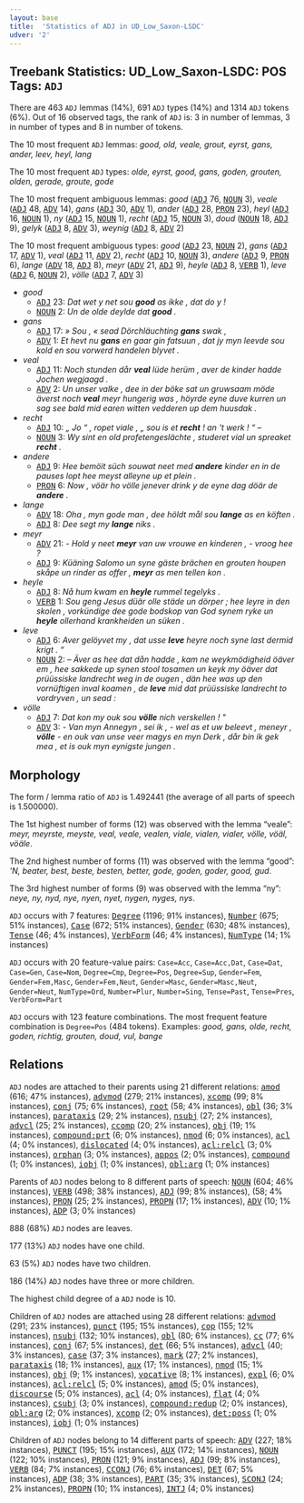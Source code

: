 ```yaml
---
layout: base
title:  'Statistics of ADJ in UD_Low_Saxon-LSDC'
udver: '2'
---
```


## Treebank Statistics: UD_Low_Saxon-LSDC: POS Tags: `ADJ`

There are 463 `ADJ` lemmas (14%), 691 `ADJ` types (14%) and 1314 `ADJ` tokens (6%).
Out of 16 observed tags, the rank of `ADJ` is: 3 in number of lemmas, 3 in number of types and 8 in number of tokens.

The 10 most frequent `ADJ` lemmas: <em>good, old, veale, grout, eyrst, gans, ander, leev, heyl, lang</em>

The 10 most frequent `ADJ` types:  <em>olde, eyrst, good, gans, goden, grouten, olden, gerade, groute, gode</em>

The 10 most frequent ambiguous lemmas: <em>good</em> (<tt><a href="nds_lsdc-pos-ADJ.html">ADJ</a></tt> 76, <tt><a href="nds_lsdc-pos-NOUN.html">NOUN</a></tt> 3), <em>veale</em> (<tt><a href="nds_lsdc-pos-ADJ.html">ADJ</a></tt> 48, <tt><a href="nds_lsdc-pos-ADV.html">ADV</a></tt> 14), <em>gans</em> (<tt><a href="nds_lsdc-pos-ADJ.html">ADJ</a></tt> 30, <tt><a href="nds_lsdc-pos-ADV.html">ADV</a></tt> 1), <em>ander</em> (<tt><a href="nds_lsdc-pos-ADJ.html">ADJ</a></tt> 28, <tt><a href="nds_lsdc-pos-PRON.html">PRON</a></tt> 23), <em>heyl</em> (<tt><a href="nds_lsdc-pos-ADJ.html">ADJ</a></tt> 16, <tt><a href="nds_lsdc-pos-NOUN.html">NOUN</a></tt> 1), <em>ny</em> (<tt><a href="nds_lsdc-pos-ADJ.html">ADJ</a></tt> 15, <tt><a href="nds_lsdc-pos-NOUN.html">NOUN</a></tt> 1), <em>recht</em> (<tt><a href="nds_lsdc-pos-ADJ.html">ADJ</a></tt> 15, <tt><a href="nds_lsdc-pos-NOUN.html">NOUN</a></tt> 3), <em>doud</em> (<tt><a href="nds_lsdc-pos-NOUN.html">NOUN</a></tt> 18, <tt><a href="nds_lsdc-pos-ADJ.html">ADJ</a></tt> 9), <em>gelyk</em> (<tt><a href="nds_lsdc-pos-ADJ.html">ADJ</a></tt> 8, <tt><a href="nds_lsdc-pos-ADV.html">ADV</a></tt> 3), <em>weynig</em> (<tt><a href="nds_lsdc-pos-ADJ.html">ADJ</a></tt> 8, <tt><a href="nds_lsdc-pos-ADV.html">ADV</a></tt> 2)

The 10 most frequent ambiguous types:  <em>good</em> (<tt><a href="nds_lsdc-pos-ADJ.html">ADJ</a></tt> 23, <tt><a href="nds_lsdc-pos-NOUN.html">NOUN</a></tt> 2), <em>gans</em> (<tt><a href="nds_lsdc-pos-ADJ.html">ADJ</a></tt> 17, <tt><a href="nds_lsdc-pos-ADV.html">ADV</a></tt> 1), <em>veal</em> (<tt><a href="nds_lsdc-pos-ADJ.html">ADJ</a></tt> 11, <tt><a href="nds_lsdc-pos-ADV.html">ADV</a></tt> 2), <em>recht</em> (<tt><a href="nds_lsdc-pos-ADJ.html">ADJ</a></tt> 10, <tt><a href="nds_lsdc-pos-NOUN.html">NOUN</a></tt> 3), <em>andere</em> (<tt><a href="nds_lsdc-pos-ADJ.html">ADJ</a></tt> 9, <tt><a href="nds_lsdc-pos-PRON.html">PRON</a></tt> 6), <em>lange</em> (<tt><a href="nds_lsdc-pos-ADV.html">ADV</a></tt> 18, <tt><a href="nds_lsdc-pos-ADJ.html">ADJ</a></tt> 8), <em>meyr</em> (<tt><a href="nds_lsdc-pos-ADV.html">ADV</a></tt> 21, <tt><a href="nds_lsdc-pos-ADJ.html">ADJ</a></tt> 9), <em>heyle</em> (<tt><a href="nds_lsdc-pos-ADJ.html">ADJ</a></tt> 8, <tt><a href="nds_lsdc-pos-VERB.html">VERB</a></tt> 1), <em>leve</em> (<tt><a href="nds_lsdc-pos-ADJ.html">ADJ</a></tt> 6, <tt><a href="nds_lsdc-pos-NOUN.html">NOUN</a></tt> 2), <em>völle</em> (<tt><a href="nds_lsdc-pos-ADJ.html">ADJ</a></tt> 7, <tt><a href="nds_lsdc-pos-ADV.html">ADV</a></tt> 3)


* <em>good</em>
  * <tt><a href="nds_lsdc-pos-ADJ.html">ADJ</a></tt> 23: <em>Dat wet y net sou <b>good</b> as ikke , dat do y !</em>
  * <tt><a href="nds_lsdc-pos-NOUN.html">NOUN</a></tt> 2: <em>Un de olde deylde dat <b>good</b> .</em>
* <em>gans</em>
  * <tt><a href="nds_lsdc-pos-ADJ.html">ADJ</a></tt> 17: <em>» Sou , « sead Dörchläuchting <b>gans</b> swak ,</em>
  * <tt><a href="nds_lsdc-pos-ADV.html">ADV</a></tt> 1: <em>Et hevt nu <b>gans</b> en gaar gin fatsuun , dat jy myn leevde sou kold en sou vorwerd handelen blyvet .</em>
* <em>veal</em>
  * <tt><a href="nds_lsdc-pos-ADJ.html">ADJ</a></tt> 11: <em>Noch stunden dår <b>veal</b> lüde herüm , aver de kinder hadde Jochen wegjaagd .</em>
  * <tt><a href="nds_lsdc-pos-ADV.html">ADV</a></tt> 2: <em>Un unser valke , dee in der böke sat un gruwsaam möde äverst noch <b>veal</b> meyr hungerig was , höyrde eyne duve kurren un sag see bald mid earen witten vedderen up dem huusdak .</em>
* <em>recht</em>
  * <tt><a href="nds_lsdc-pos-ADJ.html">ADJ</a></tt> 10: <em>„ Jo “ , ropet viale , „ sou is et <b>recht</b> ! an 't werk ! “ –</em>
  * <tt><a href="nds_lsdc-pos-NOUN.html">NOUN</a></tt> 3: <em>Wy sint en old profetengeslächte , studeret vial un spreaket <b>recht</b> .</em>
* <em>andere</em>
  * <tt><a href="nds_lsdc-pos-ADJ.html">ADJ</a></tt> 9: <em>Hee bemöit süch souwat neet med <b>andere</b> kinder en in de pauses lopt hee meyst alleyne up et plein .</em>
  * <tt><a href="nds_lsdc-pos-PRON.html">PRON</a></tt> 6: <em>Now , vöär ho völle jenever drink y de eyne dag döär de <b>andere</b> .</em>
* <em>lange</em>
  * <tt><a href="nds_lsdc-pos-ADV.html">ADV</a></tt> 18: <em>Oha , myn gode man , dee höldt mål sou <b>lange</b> as en köften .</em>
  * <tt><a href="nds_lsdc-pos-ADJ.html">ADJ</a></tt> 8: <em>Dee segt my <b>lange</b> niks .</em>
* <em>meyr</em>
  * <tt><a href="nds_lsdc-pos-ADV.html">ADV</a></tt> 21: <em>- Hold y neet <b>meyr</b> van uw vrouwe en kinderen , - vroog hee ?</em>
  * <tt><a href="nds_lsdc-pos-ADJ.html">ADJ</a></tt> 9: <em>Küäning Salomo un syne gäste brächen en grouten houpen skåpe un rinder as offer , <b>meyr</b> as men tellen kon .</em>
* <em>heyle</em>
  * <tt><a href="nds_lsdc-pos-ADJ.html">ADJ</a></tt> 8: <em>Nå hum kwam en <b>heyle</b> rummel tegelyks .</em>
  * <tt><a href="nds_lsdc-pos-VERB.html">VERB</a></tt> 1: <em>Sou geng Jesus düär olle städe un dörper ; hee leyre in den skolen , vorkündige dee gode bodskop van God synem ryke un <b>heyle</b> ollerhand krankheiden un süken .</em>
* <em>leve</em>
  * <tt><a href="nds_lsdc-pos-ADJ.html">ADJ</a></tt> 6: <em>Aver gelöyvet my , dat usse <b>leve</b> heyre noch syne last dermid krigt . “</em>
  * <tt><a href="nds_lsdc-pos-NOUN.html">NOUN</a></tt> 2: <em>– Äver as hee dat dån hadde , kam ne weykmödigheid öäver em , hee sakkede up synen stool tosamen un keyk my öäver dat prüüssiske landrecht weg in de ougen , dän hee was up den vornüftigen inval koamen , de <b>leve</b> mid dat prüüssiske landrecht to vordryven , un sead :</em>
* <em>völle</em>
  * <tt><a href="nds_lsdc-pos-ADJ.html">ADJ</a></tt> 7: <em>Dat kon my ouk sou <b>völle</b> nich verskellen ! "</em>
  * <tt><a href="nds_lsdc-pos-ADV.html">ADV</a></tt> 3: <em>- Van myn Annegyn , sei ik , - wel as et uw beleevt , meneyr , <b>völle</b> - en ouk van unse veer magys en myn Derk , dår bin ik gek mea , et is ouk myn eynigste jungen .</em>

## Morphology

The form / lemma ratio of `ADJ` is 1.492441 (the average of all parts of speech is 1.500000).

The 1st highest number of forms (12) was observed with the lemma “veale”: <em>meyr, meyrste, meyste, veal, veale, vealen, viale, vialen, vialer, völle, vöäl, vöäle</em>.

The 2nd highest number of forms (11) was observed with the lemma “good”: <em>'N, beater, best, beste, besten, better, gode, goden, goder, good, gud</em>.

The 3rd highest number of forms (9) was observed with the lemma “ny”: <em>neye, ny, nyd, nye, nyen, nyet, nygen, nyges, nys</em>.

`ADJ` occurs with 7 features: <tt><a href="nds_lsdc-feat-Degree.html">Degree</a></tt> (1196; 91% instances), <tt><a href="nds_lsdc-feat-Number.html">Number</a></tt> (675; 51% instances), <tt><a href="nds_lsdc-feat-Case.html">Case</a></tt> (672; 51% instances), <tt><a href="nds_lsdc-feat-Gender.html">Gender</a></tt> (630; 48% instances), <tt><a href="nds_lsdc-feat-Tense.html">Tense</a></tt> (46; 4% instances), <tt><a href="nds_lsdc-feat-VerbForm.html">VerbForm</a></tt> (46; 4% instances), <tt><a href="nds_lsdc-feat-NumType.html">NumType</a></tt> (14; 1% instances)

`ADJ` occurs with 20 feature-value pairs: `Case=Acc`, `Case=Acc,Dat`, `Case=Dat`, `Case=Gen`, `Case=Nom`, `Degree=Cmp`, `Degree=Pos`, `Degree=Sup`, `Gender=Fem`, `Gender=Fem,Masc`, `Gender=Fem,Neut`, `Gender=Masc`, `Gender=Masc,Neut`, `Gender=Neut`, `NumType=Ord`, `Number=Plur`, `Number=Sing`, `Tense=Past`, `Tense=Pres`, `VerbForm=Part`

`ADJ` occurs with 123 feature combinations.
The most frequent feature combination is `Degree=Pos` (484 tokens).
Examples: <em>good, gans, olde, recht, goden, richtig, grouten, doud, vul, bange</em>


## Relations

`ADJ` nodes are attached to their parents using 21 different relations: <tt><a href="nds_lsdc-dep-amod.html">amod</a></tt> (616; 47% instances), <tt><a href="nds_lsdc-dep-advmod.html">advmod</a></tt> (279; 21% instances), <tt><a href="nds_lsdc-dep-xcomp.html">xcomp</a></tt> (99; 8% instances), <tt><a href="nds_lsdc-dep-conj.html">conj</a></tt> (75; 6% instances), <tt><a href="nds_lsdc-dep-root.html">root</a></tt> (58; 4% instances), <tt><a href="nds_lsdc-dep-obl.html">obl</a></tt> (36; 3% instances), <tt><a href="nds_lsdc-dep-parataxis.html">parataxis</a></tt> (29; 2% instances), <tt><a href="nds_lsdc-dep-nsubj.html">nsubj</a></tt> (27; 2% instances), <tt><a href="nds_lsdc-dep-advcl.html">advcl</a></tt> (25; 2% instances), <tt><a href="nds_lsdc-dep-ccomp.html">ccomp</a></tt> (20; 2% instances), <tt><a href="nds_lsdc-dep-obj.html">obj</a></tt> (19; 1% instances), <tt><a href="nds_lsdc-dep-compound-prt.html">compound:prt</a></tt> (6; 0% instances), <tt><a href="nds_lsdc-dep-nmod.html">nmod</a></tt> (6; 0% instances), <tt><a href="nds_lsdc-dep-acl.html">acl</a></tt> (4; 0% instances), <tt><a href="nds_lsdc-dep-dislocated.html">dislocated</a></tt> (4; 0% instances), <tt><a href="nds_lsdc-dep-acl-relcl.html">acl:relcl</a></tt> (3; 0% instances), <tt><a href="nds_lsdc-dep-orphan.html">orphan</a></tt> (3; 0% instances), <tt><a href="nds_lsdc-dep-appos.html">appos</a></tt> (2; 0% instances), <tt><a href="nds_lsdc-dep-compound.html">compound</a></tt> (1; 0% instances), <tt><a href="nds_lsdc-dep-iobj.html">iobj</a></tt> (1; 0% instances), <tt><a href="nds_lsdc-dep-obl-arg.html">obl:arg</a></tt> (1; 0% instances)

Parents of `ADJ` nodes belong to 8 different parts of speech: <tt><a href="nds_lsdc-pos-NOUN.html">NOUN</a></tt> (604; 46% instances), <tt><a href="nds_lsdc-pos-VERB.html">VERB</a></tt> (498; 38% instances), <tt><a href="nds_lsdc-pos-ADJ.html">ADJ</a></tt> (99; 8% instances),  (58; 4% instances), <tt><a href="nds_lsdc-pos-PRON.html">PRON</a></tt> (25; 2% instances), <tt><a href="nds_lsdc-pos-PROPN.html">PROPN</a></tt> (17; 1% instances), <tt><a href="nds_lsdc-pos-ADV.html">ADV</a></tt> (10; 1% instances), <tt><a href="nds_lsdc-pos-ADP.html">ADP</a></tt> (3; 0% instances)

888 (68%) `ADJ` nodes are leaves.

177 (13%) `ADJ` nodes have one child.

63 (5%) `ADJ` nodes have two children.

186 (14%) `ADJ` nodes have three or more children.

The highest child degree of a `ADJ` node is 10.

Children of `ADJ` nodes are attached using 28 different relations: <tt><a href="nds_lsdc-dep-advmod.html">advmod</a></tt> (291; 23% instances), <tt><a href="nds_lsdc-dep-punct.html">punct</a></tt> (195; 15% instances), <tt><a href="nds_lsdc-dep-cop.html">cop</a></tt> (155; 12% instances), <tt><a href="nds_lsdc-dep-nsubj.html">nsubj</a></tt> (132; 10% instances), <tt><a href="nds_lsdc-dep-obl.html">obl</a></tt> (80; 6% instances), <tt><a href="nds_lsdc-dep-cc.html">cc</a></tt> (77; 6% instances), <tt><a href="nds_lsdc-dep-conj.html">conj</a></tt> (67; 5% instances), <tt><a href="nds_lsdc-dep-det.html">det</a></tt> (66; 5% instances), <tt><a href="nds_lsdc-dep-advcl.html">advcl</a></tt> (40; 3% instances), <tt><a href="nds_lsdc-dep-case.html">case</a></tt> (37; 3% instances), <tt><a href="nds_lsdc-dep-mark.html">mark</a></tt> (27; 2% instances), <tt><a href="nds_lsdc-dep-parataxis.html">parataxis</a></tt> (18; 1% instances), <tt><a href="nds_lsdc-dep-aux.html">aux</a></tt> (17; 1% instances), <tt><a href="nds_lsdc-dep-nmod.html">nmod</a></tt> (15; 1% instances), <tt><a href="nds_lsdc-dep-obj.html">obj</a></tt> (9; 1% instances), <tt><a href="nds_lsdc-dep-vocative.html">vocative</a></tt> (8; 1% instances), <tt><a href="nds_lsdc-dep-expl.html">expl</a></tt> (6; 0% instances), <tt><a href="nds_lsdc-dep-acl-relcl.html">acl:relcl</a></tt> (5; 0% instances), <tt><a href="nds_lsdc-dep-amod.html">amod</a></tt> (5; 0% instances), <tt><a href="nds_lsdc-dep-discourse.html">discourse</a></tt> (5; 0% instances), <tt><a href="nds_lsdc-dep-acl.html">acl</a></tt> (4; 0% instances), <tt><a href="nds_lsdc-dep-flat.html">flat</a></tt> (4; 0% instances), <tt><a href="nds_lsdc-dep-csubj.html">csubj</a></tt> (3; 0% instances), <tt><a href="nds_lsdc-dep-compound-redup.html">compound:redup</a></tt> (2; 0% instances), <tt><a href="nds_lsdc-dep-obl-arg.html">obl:arg</a></tt> (2; 0% instances), <tt><a href="nds_lsdc-dep-xcomp.html">xcomp</a></tt> (2; 0% instances), <tt><a href="nds_lsdc-dep-det-poss.html">det:poss</a></tt> (1; 0% instances), <tt><a href="nds_lsdc-dep-iobj.html">iobj</a></tt> (1; 0% instances)

Children of `ADJ` nodes belong to 14 different parts of speech: <tt><a href="nds_lsdc-pos-ADV.html">ADV</a></tt> (227; 18% instances), <tt><a href="nds_lsdc-pos-PUNCT.html">PUNCT</a></tt> (195; 15% instances), <tt><a href="nds_lsdc-pos-AUX.html">AUX</a></tt> (172; 14% instances), <tt><a href="nds_lsdc-pos-NOUN.html">NOUN</a></tt> (122; 10% instances), <tt><a href="nds_lsdc-pos-PRON.html">PRON</a></tt> (121; 9% instances), <tt><a href="nds_lsdc-pos-ADJ.html">ADJ</a></tt> (99; 8% instances), <tt><a href="nds_lsdc-pos-VERB.html">VERB</a></tt> (84; 7% instances), <tt><a href="nds_lsdc-pos-CCONJ.html">CCONJ</a></tt> (76; 6% instances), <tt><a href="nds_lsdc-pos-DET.html">DET</a></tt> (67; 5% instances), <tt><a href="nds_lsdc-pos-ADP.html">ADP</a></tt> (38; 3% instances), <tt><a href="nds_lsdc-pos-PART.html">PART</a></tt> (35; 3% instances), <tt><a href="nds_lsdc-pos-SCONJ.html">SCONJ</a></tt> (24; 2% instances), <tt><a href="nds_lsdc-pos-PROPN.html">PROPN</a></tt> (10; 1% instances), <tt><a href="nds_lsdc-pos-INTJ.html">INTJ</a></tt> (4; 0% instances)

